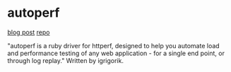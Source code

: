 # autoperf

[blog post](http://www.igvita.com/2008/09/30/load-testing-with-log-replay/)
[repo](https://github.com/igrigorik/autoperf)

"autoperf is a ruby driver for httperf, designed to help you automate load and performance testing of any web application - for a single end point, or through log replay."  Written by igrigorik.
